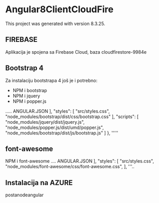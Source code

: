 # Angular8ClientCloudFire
This project was generated with version 8.3.25.

## FIREBASE
Aplikacija je spojena sa Firebase Cloud, baza cloudfirestore-9984e


## Bootstrap 4
Za instalaciju bootstrapa 4 još je i potrebno:
- NPM i bootstrap
- NPM i jquery 
- NPM i popper.js

..... ANGULAR.JSON
            ],
            "styles": [
              "src/styles.css",
              "node_modules/bootstrap/dist/css/bootstrap.css"
            ],
            "scripts": [
              "node_modules/jquery/dist/jquery.js",
              "node_modules/popper.js/dist/umd/popper.js",
              "node_modules/bootstrap/dist/js/bootstrap.js"
            ]
          },
'''''


## font-awesome
NPM i font-awesome
....  ANGULAR.JSON
            ],
            "styles": [
              "src/styles.css",
              "node_modules/font-awesome/css/font-awesome.css",
            ],
'''..

## Instalacija na AZURE
postanodeangular

